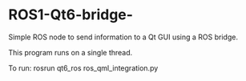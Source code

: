 # ROS1-Qt6-bridge-

Simple ROS node to send information to a Qt GUI using a ROS bridge.

This program runs on a single thread.

To run: rosrun qt6_ros ros_qml_integration.py
